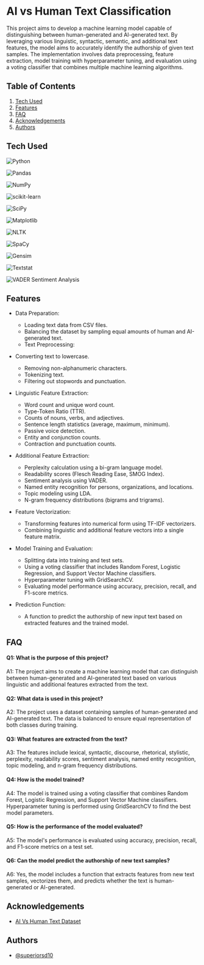 
# AI vs Human Text Classification

This project aims to develop a machine learning model capable of distinguishing between human-generated and AI-generated text. By leveraging various linguistic, syntactic, semantic, and additional text features, the model aims to accurately identify the authorship of given text samples. The implementation involves data preprocessing, feature extraction, model training with hyperparameter tuning, and evaluation using a voting classifier that combines multiple machine learning algorithms.

## Table of Contents

1. [Tech Used](#tech-used)
2. [Features](#features)
3. [FAQ](#faq)
4. [Acknowledgements](#acknowledgements)
5. [Authors](#authors)





## Tech Used

![Python](https://img.shields.io/badge/python-3670A0?style=for-the-badge&logo=python&logoColor=ffdd54)

![Pandas](https://img.shields.io/badge/pandas-%23150458.svg?style=for-the-badge&logo=pandas&logoColor=white)

![NumPy](https://img.shields.io/badge/numpy-%23013243.svg?style=for-the-badge&logo=numpy&logoColor=white)

![scikit-learn](https://img.shields.io/badge/scikit--learn-%23F7931E.svg?style=for-the-badge&logo=scikit-learn&logoColor=white)

![SciPy](https://img.shields.io/badge/SciPy-%230C55A5.svg?style=for-the-badge&logo=scipy&logoColor=%white)

![Matplotlib](https://img.shields.io/badge/Matplotlib-%23ffffff.svg?style=for-the-badge&logo=Matplotlib&logoColor=black)

![NLTK](https://img.shields.io/badge/NLTK-red?style=for-the-badge)

![SpaCy](https://img.shields.io/badge/SpaCy-09A3D5?style=for-the-badge)

![Gensim](https://img.shields.io/badge/Gensim-violet?style=for-the-badge)

![Textstat](https://img.shields.io/badge/Textstat-orange?style=for-the-badge)

![VADER Sentiment Analysis](https://img.shields.io/badge/VADER%20Sentiment%20Analysis-green?style=for-the-badge)






## Features

- Data Preparation:

  - Loading text data from CSV files.
  - Balancing the dataset by sampling equal amounts of human and AI-generated text.
  - Text Preprocessing:

- Converting text to lowercase.
  - Removing non-alphanumeric characters.
  - Tokenizing text.
  - Filtering out stopwords and punctuation.

- Linguistic Feature Extraction:

  - Word count and unique word count.
  - Type-Token Ratio (TTR).
  - Counts of nouns, verbs, and adjectives.
  - Sentence length statistics (average, maximum, minimum).
  - Passive voice detection.
  - Entity and conjunction counts.
  - Contraction and punctuation counts.

- Additional Feature Extraction:

  - Perplexity calculation using a bi-gram language model.
  - Readability scores (Flesch Reading Ease, SMOG Index).
  - Sentiment analysis using VADER.
  - Named entity recognition for persons, organizations, and locations.
  - Topic modeling using LDA.
  - N-gram frequency distributions (bigrams and trigrams).

- Feature Vectorization:

  - Transforming features into numerical form using TF-IDF vectorizers.
  - Combining linguistic and additional feature vectors into a single feature matrix.

- Model Training and Evaluation:

  - Splitting data into training and test sets.
  - Using a voting classifier that includes Random Forest, Logistic Regression, and Support Vector Machine classifiers.
  - Hyperparameter tuning with GridSearchCV.
  - Evaluating model performance using accuracy, precision, recall, and F1-score metrics.

- Prediction Function:

  - A function to predict the authorship of new input text based on extracted features and the trained model.
## FAQ
#### Q1: What is the purpose of this project?
A1: The project aims to create a machine learning model that can distinguish between human-generated and AI-generated text based on various linguistic and additional features extracted from the text.

#### Q2: What data is used in this project?
A2: The project uses a dataset containing samples of human-generated and AI-generated text. The data is balanced to ensure equal representation of both classes during training.

#### Q3: What features are extracted from the text?
A3: The features include lexical, syntactic, discourse, rhetorical, stylistic, perplexity, readability scores, sentiment analysis, named entity recognition, topic modeling, and n-gram frequency distributions.

#### Q4: How is the model trained?
A4: The model is trained using a voting classifier that combines Random Forest, Logistic Regression, and Support Vector Machine classifiers. Hyperparameter tuning is performed using GridSearchCV to find the best model parameters.

#### Q5: How is the performance of the model evaluated?
A5: The model's performance is evaluated using accuracy, precision, recall, and F1-score metrics on a test set.

#### Q6: Can the model predict the authorship of new text samples?
A6: Yes, the model includes a function that extracts features from new text samples, vectorizes them, and predicts whether the text is human-generated or AI-generated.
## Acknowledgements

 - [AI Vs Human Text Dataset](https://www.kaggle.com/datasets/shanegerami/ai-vs-human-text)


## Authors

- [@superiorsd10](https://www.github.com/superiorsd10)


